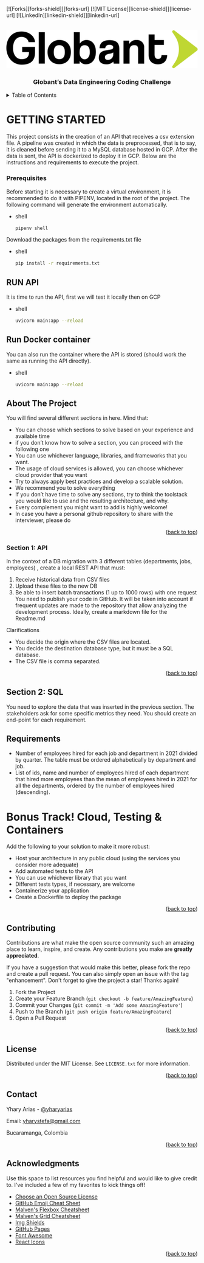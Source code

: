 <a name="readme"></a>

[![Forks][forks-shield]][forks-url]
[![MIT License][license-shield]][license-url]
[![LinkedIn][linkedin-shield]][linkedin-url]

<!-- PROJECT LOGO -->
<br />
<div align="center">
  <a href="https://github.com/yharyarias/coding_challenge_de">
    <img src="images/logo.png" alt="Logo" width="600" height="100">
  </a>

  <h3 align="center">Globant’s Data Engineering Coding Challenge</h3>
</div>



<!-- TABLE OF CONTENTS -->
<details>
  <summary>Table of Contents</summary>
  <ol>
    <li>
      <a href="#about-the-project">About The Project</a>
      <ul>
        <li><a href="#built-with">Built With</a></li>
      </ul>
    </li>
    <li>
      <a href="#getting-started">Getting Started</a>
      <ul>
        <li><a href="#prerequisites">Prerequisites</a></li>
        <li><a href="#installation">Installation</a></li>
        <li><a href="#installation">Section 1: API</a></li>
        <li><a href="#installation">Section 2: SQL</a></li>
      </ul>
    </li>
    <li><a href="#usage">Usage</a></li>
    <li><a href="#contributing">Contributing</a></li>
    <li><a href="#license">License</a></li>
    <li><a href="#contact">Contact</a></li>
    <li><a href="#acknowledgments">Acknowledgments</a></li>
  </ol>
</details>

<!-- GETTING STARTED -->
# GETTING STARTED

This project consists in the creation of an API that receives a csv extension file. A pipeline was created in which the data is preprocessed, that is to say, it is cleaned before sending it to a MySQL database hosted in GCP. After the data is sent, the API is dockerized to deploy it in GCP.
Below are the instructions and requirements to execute the project.


### Prerequisites

Before starting it is necessary to create a virtual environment, it is recommended to do it with PIPENV, located in the root of the project. The following command will generate the environment automatically.

* shell
  ```sh
  pipenv shell
  ```

Download the packages from the requirements.txt file
* shell
  ```sh
  pip install -r requirements.txt
  ```
## RUN API
It is time to run the API, first we will test it locally then on GCP
* shell
  ```sh
  uvicorn main:app --reload
  ```
## Run Docker container 
You can also run the container where the API is stored (should work the same as running the API directly).
* shell
  ```sh
  uvicorn main:app --reload
  ```


<!-- ABOUT THE PROJECT -->
## About The Project

You will find several different sections in here. Mind that:
* You can choose which sections to solve based on your experience and available time
* if you don’t know how to solve a section, you can proceed with the following one
* You can use whichever language, libraries, and frameworks that you want.
* The usage of cloud services is allowed, you can choose whichever cloud provider that
you want
* Try to always apply best practices and develop a scalable solution.
* We recommend you to solve everything
* If you don’t have time to solve any sections, try to think the toolstack you would like to
use and the resulting architecture, and why.
* Every complement you might want to add is highly welcome!
* In case you have a personal github repository to share with the interviewer, please do

<p align="right">(<a href="#readme-top">back to top</a>)</p>



### Section 1: API

In the context of a DB migration with 3 different tables (departments, jobs, employees) , create a local REST API that must:
1. Receive historical data from CSV files
2. Upload these files to the new DB
3. Be able to insert batch transactions (1 up to 1000 rows) with one request
You need to publish your code in GitHub. It will be taken into account if frequent updates are made to the repository that allow analyzing the development process. Ideally, create a markdown file for the Readme.md

Clarifications
* You decide the origin where the CSV files are located.
* You decide the destination database type, but it must be a SQL database.
* The CSV file is comma separated.

<p align="right">(<a href="#readme-top">back to top</a>)</p>


## Section 2: SQL

You need to explore the data that was inserted in the previous section. The stakeholders ask for some specific metrics they need. You should create an end-point for each requirement.

## Requirements
* Number of employees hired for each job and department in 2021 divided by quarter. The table must be ordered alphabetically by department and job.
* List of ids, name and number of employees hired of each department that hired more employees than the mean of employees hired in 2021 for all the departments, ordered by the number of employees hired (descending).

# Bonus Track! Cloud, Testing & Containers

Add the following to your solution to make it more robust:
* Host your architecture in any public cloud (using the services you consider more
adequate)
* Add automated tests to the API
* You can use whichever library that you want
* Different tests types, if necessary, are welcome 
* Containerize your application
* Create a Dockerfile to deploy the package

<p align="right">(<a href="#readme-top">back to top</a>)</p>



<!-- CONTRIBUTING -->
## Contributing

Contributions are what make the open source community such an amazing place to learn, inspire, and create. Any contributions you make are **greatly appreciated**.

If you have a suggestion that would make this better, please fork the repo and create a pull request. You can also simply open an issue with the tag "enhancement".
Don't forget to give the project a star! Thanks again!

1. Fork the Project
2. Create your Feature Branch (`git checkout -b feature/AmazingFeature`)
3. Commit your Changes (`git commit -m 'Add some AmazingFeature'`)
4. Push to the Branch (`git push origin feature/AmazingFeature`)
5. Open a Pull Request

<p align="right">(<a href="#readme-top">back to top</a>)</p>



<!-- LICENSE -->
## License

Distributed under the MIT License. See `LICENSE.txt` for more information.

<p align="right">(<a href="#readme-top">back to top</a>)</p>



<!-- CONTACT -->
## Contact

Yhary Arias - [@yharyarias](https://www.linkedin.com/in/yharyarias/)

Email: yharystefa@gmail.com

Bucaramanga, Colombia

<p align="right">(<a href="#readme-top">back to top</a>)</p>



<!-- ACKNOWLEDGMENTS -->
## Acknowledgments

Use this space to list resources you find helpful and would like to give credit to. I've included a few of my favorites to kick things off!

* [Choose an Open Source License](https://choosealicense.com)
* [GitHub Emoji Cheat Sheet](https://www.webpagefx.com/tools/emoji-cheat-sheet)
* [Malven's Flexbox Cheatsheet](https://flexbox.malven.co/)
* [Malven's Grid Cheatsheet](https://grid.malven.co/)
* [Img Shields](https://shields.io)
* [GitHub Pages](https://pages.github.com)
* [Font Awesome](https://fontawesome.com)
* [React Icons](https://react-icons.github.io/react-icons/search)

<p align="right">(<a href="#readme-top">back to top</a>)</p>



<!-- MARKDOWN LINKS & IMAGES -->
[Google Cloud Run]: https://cloud.google.com/run/docs/overview/what-is-cloud-run?hl=es-419
[Dockerfile]: https://docs.docker.com/engine/reference/builder/#dockerignore-file
[FastAPI]: https://fastapi.tiangolo.com/
